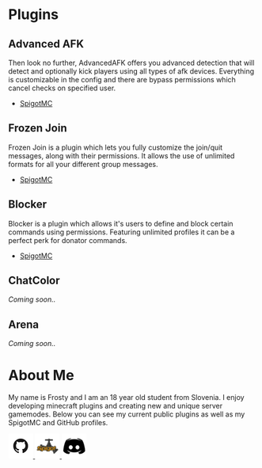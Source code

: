 

# Plugins


## Advanced AFK

Then look no further, AdvancedAFK offers you advanced detection that will 
detect and optionally kick players using all types of afk devices. 
Everything is customizable in the config and there are bypass 
permissions which cancel checks on specified user.

- [SpigotMC](https://www.spigotmc.org/resources/advanced-afk.73461/)

## Frozen Join

Frozen Join is a plugin which lets you fully customize the 
join/quit messages, along with their permissions. It allows the use 
of unlimited formats for all your different group messages.

- [SpigotMC](https://www.spigotmc.org/resources/frozen-join.73288/)

## Blocker

Blocker is a plugin which allows it's users to define and block certain commands 
using permissions. Featuring unlimited profiles it can be a perfect perk for 
donator commands.

- [SpigotMC](https://www.spigotmc.org/resources/blocker.73334/)

## ChatColor

_Coming soon.._

## Arena

_Coming soon.._


# About Me 

My name is Frosty and I am an 18 year old student from Slovenia. 
I enjoy developing minecraft plugins and creating new and unique server 
gamemodes. Below you can see my current public plugins as well as my SpigotMC and GitHub profiles.

  <a href="https://github.com/Frcsty">
    <img src="images/github.png" width="50" height="50">
  </a>
  <a href="https://www.spigotmc.org/members/frosty13.641503/">
    <img src="images/spigotmc.png" width="50" height="50">
  </a>
  <a>
    <img src="images/discord-nobg.png" "Frosty#3308" width="50" height="50">
  </a>
    
